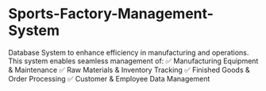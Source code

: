 # Sports-Factory-Management-System
 Database System to enhance efficiency in manufacturing and operations. This system enables seamless management of: ✅ Manufacturing Equipment &amp; Maintenance ✅ Raw Materials &amp; Inventory Tracking ✅ Finished Goods &amp; Order Processing ✅ Customer &amp; Employee Data Management
